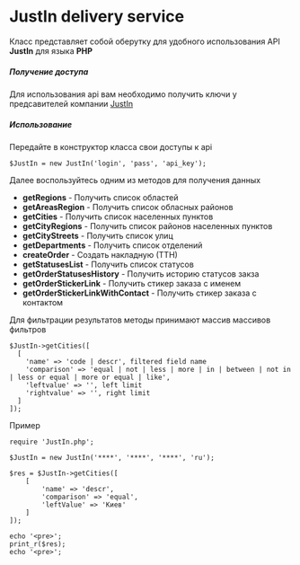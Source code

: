 # JustIn delivery service

Класс представляет собой оберутку для удобного использования API **JustIn** для языка **PHP**

##### Получение доступа
Для использования api вам необходимо получить ключи у предсавителей компании [JustIn](https://justin.ua/)

##### Использование
Передайте в конструктор класса свои доступы к api
```
$JustIn = new JustIn('login', 'pass', 'api_key');
```

Далее воспользуйтесь одним из методов для получения данных
- **getRegions** - Получить список областей
- **getAreasRegion** - Получить список обласных районов
- **getCities** - Получить список населенных пунктов
- **getCityRegions** - Получить список районов населенных пунктов
- **getCityStreets** - Получить список улиц
- **getDepartments** - Получить список отделений
- **createOrder** - Создать накладную (ТТН)
- **getStatusesList** - Получить список статусов
- **getOrderStatusesHistory** - Получить историю статусов закза
- **getOrderStickerLink** - Получить стикер заказа с именем
- **getOrderStickerLinkWithContact** - Получить стикер заказа с контактом

Для фильтрации результатов методы принимают массив массивов фильтров
```
$JustIn->getCities([
  [
    'name' => 'code | descr', filtered field name
    'comparison' => 'equal | not | less | more | in | between | not in | less or equal | more or equal | like',
    'leftvalue' => '', left limit
    'rightvalue' => '', right limit
  ]
]);
```

Пример
```
require 'JustIn.php';

$JustIn = new JustIn('****', '****', '****', 'ru');

$res = $JustIn->getCities([
    [
        'name' => 'descr',
        'comparison' => 'equal',
        'leftValue' => 'Киев'
    ]
]);

echo '<pre>';
print_r($res);
echo '<pre>';
```
